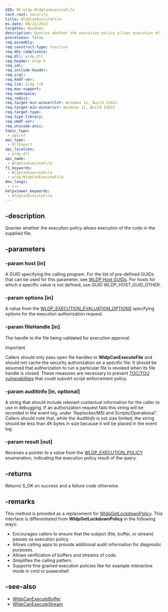 ```yaml
---
UID: NF:wldp.WldpCanExecuteFile
tech.root: security
title: WldpCanExecuteFile
ms.date: 08/23/2022
targetos: Windows
description: Queries whether the execution policy allows execution of the code in the supplied file.
prerelease: false
req.assembly: 
req.construct-type: function
req.ddi-compliance: 
req.dll: wldp.dll
req.header: wldp.h
req.idl: 
req.include-header: 
req.irql: 
req.kmdf-ver: 
req.lib: wldp.lib
req.max-support: 
req.namespace: 
req.redist: 
req.target-min-winverclnt: Windows 11, Build 22621
req.target-min-winversvr: Windows 11, Build 22621
req.target-type: 
req.type-library: 
req.umdf-ver: 
req.unicode-ansi: 
topic_type:
 - apiref
api_type:
 - DllExport
api_location:
 - wldp.dll
api_name:
 - WldpCanExecuteFile
f1_keywords:
 - WldpCanExecuteFile
 - wldp/WldpCanExecuteFile
dev_langs:
 - c++
helpviewer_keywords:
 - WldpCanExecuteFile
---
```


## -description

Queries whether the execution policy allows execution of the code in the supplied file.

## -parameters

### -param host [in]

A GUID specifying the calling program. For the list of pre-defined GUIDs that can be used for this parameter, see [WLDP Host GUIDs](/windows/win32/devnotes/wldp-host-guids). For hosts for which a specific value is not defined, use GUID WLDP_HOST_GUID_OTHER.

### -param options [in]

A value from the [WLDP_EXECUTION_EVALUATION_OPTIONS](ne-wldp-wldp_execution_evaluation_options.md) specifying options for the execution authorization request.

### -param fileHandle [in]

The handle to the file being validated for execution approval. 

> [!IMPORTANT]
> Callers should only pass open file handles to **WldpCanExecuteFile** and should not cache the security authorization on a specific file. It should be assumed that authorization to run a particular file is revoked when its file handle is closed. These measures are necessary to prevent [TOC/TOU vulnerabilities](https://en.wikipedia.org/wiki/Time-of-check_to_time-of-use) that could subvert script enforcement policy.

### -param auditInfo [in, optional]

A string that should include relevant contextual information for the caller to use in debugging. If an authorization request fails this string will be recorded in the event log, under “Applocker/MSI and Scripts/Operational”. Callers should note that, while the *AuditInfo* is not size limited, the string should be less than 4K bytes in size because it will be placed in the event log. 

### -param result [out]

Receives a pointer to a value from the [WLDP_EXECUTION_POLICY](ne-wldp-wldp_execution_policy.md) enumeration, indicating the execution policy result of the query.


## -returns

Returns S_OK on success and a failure code otherwise.

## -remarks

This method is provided as a replacement for [WldpGetLockdownPolicy](nf-wldp-wldpgetlockdownpolicy.md). This interface is differentiated from **WldpGetLockdownPolicy** in the following ways:

- Encourages callers to ensure that the subject (file, buffer, or stream) passes os execution policy.  
- Allows calling apps to provide additional audit information for diagnostic purposes.
- Allows verification of buffers and streams of code.
- Simplifies the calling pattern. 
- Supports fine grained execution policies like for example interactive mode in cmd or powershell

## -see-also

- [WldpCanExecuteBuffer](nf-wldp-wldpcanexecutebuffer.md)
- [WldpCanExecuteStream](nf-wldp-wldpcanexecutestream.md)

